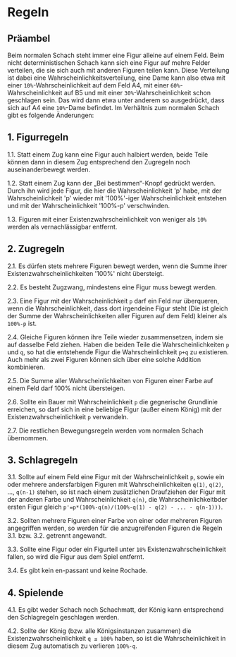 # Regeln


## Präambel

Beim normalen Schach steht immer eine Figur alleine auf einem Feld. Beim nicht deterministischen Schach kann sich eine Figur auf mehre Felder verteilen, die sie sich auch mit anderen Figuren teilen kann. Diese Verteilung ist dabei eine Wahrscheinlichkeitsverteilung, eine Dame kann also etwa mit einer `10%`-Wahrscheinlichkeit auf dem Feld A4, mit einer `60%`-Wahrscheinlichkeit auf B5 und mit einer `30%`-Wahrscheinlichkeit schon geschlagen sein.
Das wird dann etwa unter anderem so ausgedrückt, dass sich auf A4 eine `10%`-Dame befindet. Im Verhältnis zum normalen Schach gibt es folgende Änderungen:

## 1. Figurregeln

1.1. Statt einem Zug kann eine Figur auch halbiert werden, beide Teile können dann in diesem Zug entsprechend den Zugregeln noch auseinanderbewegt werden.

1.2. Statt einem Zug kann der „Bei bestimmen“-Knopf gedrückt werden. Durch ihn wird jede Figur, die hier die Wahrscheinlichkeit 'p' habe, mit der Wahrscheinlichkeit 'p' wieder mit '100%'-iger Wahrscheinlichkeit entstehen und mit der Wahrscheinlichkeit '100%-p'  verschwinden.

1.3. Figuren mit einer Existenzwahrscheinlichkeit von weniger als `10%` werden als vernachlässigbar entfernt.

## 2. Zugregeln

2.1. Es dürfen stets mehrere Figuren bewegt werden, wenn die Summe ihrer Existenzwahrscheinlichkeiten '100%' nicht übersteigt.

2.2. Es besteht Zugzwang, mindestens eine Figur muss bewegt werden.

2.3. Eine Figur mit der Wahrscheinlichkeit `p` darf ein Feld nur überqueren, wenn die Wahrscheinlichkeit, dass dort irgendeine Figur steht (Die ist gleich der Summe der Wahrscheinlichkeiten aller Figuren auf dem Feld) kleiner als `100%-p` ist.

2.4. Gleiche Figuren können ihre Teile wieder zusammensetzen, indem sie auf dasselbe Feld ziehen. Haben die beiden Teile die Wahrscheinlichkeiten `p` und `q`, so hat die entstehende Figur die Wahrscheinlichkeit `p+q` zu existieren. Auch mehr als zwei Figuren können sich über eine solche Addition kombinieren.

2.5. Die Summe aller Wahrscheinlichkeiten von Figuren einer Farbe auf einem Feld darf 100% nicht übersteigen.

2.6. Sollte ein Bauer mit Wahrscheinlichkeit `p` die gegnerische Grundlinie erreichen, so darf sich in eine beliebige Figur (außer einem König) mit der Existenzwahrscheinlichkeit `p` verwandeln.

2.7. Die restlichen Bewegungsregeln werden vom normalen Schach übernommen.

## 3. Schlagregeln

3.1. Sollte auf einem Feld eine Figur mit der Wahrscheinlichkeit `p`, sowie ein oder mehrere andersfarbigen Figuren mit Wahrscheinlichkeiten `q(1)`, `q(2)`, ..., `q(n-1)` stehen, so ist nach einem zusätzlichen Draufziehen der Figur mit der anderen Farbe und Wahrscheinlichkeit `q(n)`, die Wahrscheinlichkeitbder ersten Figur gleich `p'=p*(100%-q(n)/(100%-q(1) - q(2) - ... - q(n-1)))`.

3.2. Sollten mehrere Figuren einer Farbe von einer oder mehreren Figuren angegriffen werden, so werden für die anzugreifenden Figuren die Regeln 3\.1\. bzw. 3\.2\. getrennt angewandt.

3.3. Sollte eine Figur oder ein Figurteil unter `10%` Existenzwahrscheinlichkeit fallen, so wird die Figur aus dem Spiel entfernt.

3.4. Es gibt kein en-passant und keine Rochade.

## 4. Spielende

4.1. Es gibt weder Schach noch Schachmatt, der König kann entsprechend den Schlagregeln geschlagen werden.

4.2. Sollte der König (bzw. alle Königsinstanzen zusammen) die Existenzwahrscheinlichkeit `q ≤ 100%` haben, so ist die Wahrscheinlichkeit in diesem Zug automatisch zu verlieren `100%-q`.
